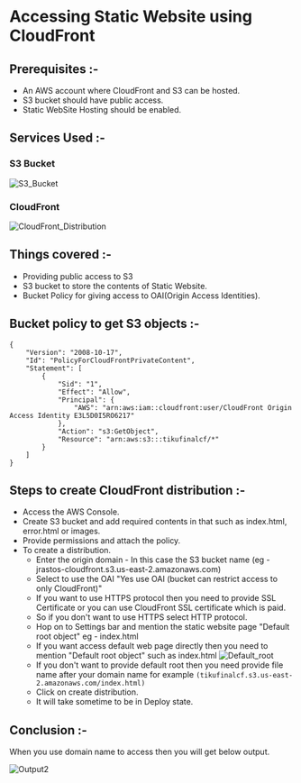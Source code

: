 # Accessing Static Website using CloudFront

## Prerequisites :-

- An AWS account where CloudFront and S3 can be hosted.
- S3 bucket should have public access.
- Static WebSite Hosting should be enabled.

## Services Used :-

### S3 Bucket
![S3_Bucket](/uploads/1fcd1966d49ece8952ac35dbbc75f01e/S3_Bucket.PNG)

### CloudFront
![CloudFront_Distribution](/uploads/e81723c06dda3ad16573a6e0519ecd2c/CloudFront_Distribution.PNG)

## Things covered :-

- Providing public access to S3
- S3 bucket to store the contents of Static Website.
- Bucket Policy for giving access to OAI(Origin Access Identities).

## Bucket policy to get S3 objects :-

```
{
    "Version": "2008-10-17",
    "Id": "PolicyForCloudFrontPrivateContent",
    "Statement": [
        {
            "Sid": "1",
            "Effect": "Allow",
            "Principal": {
                "AWS": "arn:aws:iam::cloudfront:user/CloudFront Origin Access Identity E3L5D0I5RO6217"
            },
            "Action": "s3:GetObject",
            "Resource": "arn:aws:s3:::tikufinalcf/*"
        }
    ]
}

```

## Steps to create CloudFront distribution :-

- Access the AWS Console.
- Create S3 bucket and add required contents in that such as index.html, error.html or images.
- Provide permissions and attach the policy.
- To create a distribution.
	- Enter the origin domain - In this case the S3 bucket name (eg - jrastos-cloudfront.s3.us-east-2.amazonaws.com)
	- Select to use the OAI "Yes use OAI (bucket can restrict access to only CloudFront)" 
	- If you want to use HTTPS protocol then you need to provide SSL Certificate or you can use CloudFront SSL certificate which is paid.
    - So if you don't want to use HTTPS select HTTP protocol.
	- Hop on to Settings bar and mention the static website page "Default root object" eg - index.html
    - If you want access default web page directly then you need to mention "Default root object" such as index.html
      ![Default_root](/uploads/dd873f5b86f4b83bd1a61f583c28baaa/Default_root.PNG)
    - If you don't want to provide default root then you need provide file name after your domain name 
      for example `(tikufinalcf.s3.us-east-2.amazonaws.com/index.html)`
	- Click on create distribution.
	- It will take sometime to be in Deploy state.

## Conclusion :-

When you use domain name to access then you will get below output.

![Output2](/uploads/d3ba033e78e4a9c4891fe8be3c4f8920/Output2.PNG)

